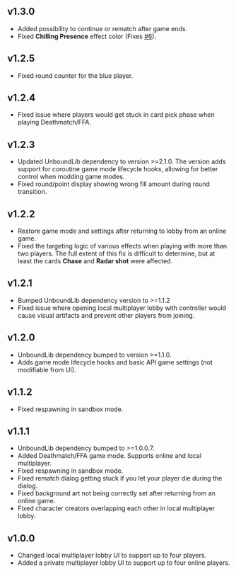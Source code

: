 ## v1.3.0

- Added possibility to continue or rematch after game ends.
- Fixed **Chilling Presence** effect color (Fixes [#6](https://github.com/olavim/RoundsWithFriends/issues/6)).

## v1.2.5

- Fixed round counter for the blue player.

## v1.2.4

- Fixed issue where players would get stuck in card pick phase when playing Deathmatch/FFA.

## v1.2.3

- Updated UnboundLib dependency to version >=2.1.0. The version adds support for coroutine game mode lifecycle hooks, allowing for better control when modding game modes.
- Fixed round/point display showing wrong fill amount during round transition.

## v1.2.2

- Restore game mode and settings after returning to lobby from an online game.
- Fixed the targeting logic of various effects when playing with more than two players. The full extent of this fix is difficult to determine, but at least the cards **Chase** and **Radar shot** were affected.

## v1.2.1

- Bumped UnboundLib dependency version to >=1.1.2
- Fixed issue where opening local multiplayer lobby with controller would cause visual artifacts and prevent other players from joining.

## v1.2.0

- UnboundLib dependency bumped to version >=1.1.0.
- Adds game mode lifecycle hooks and basic API game settings (not modifiable from UI).

## v1.1.2

- Fixed respawning in sandbox mode.

## v1.1.1

- UnboundLib dependency bumped to >=1.0.0.7.
- Added Deathmatch/FFA game mode. Supports online and local multiplayer.
- Fixed respawning in sandbox mode.
- Fixed rematch dialog getting stuck if you let your player die during the dialog.
- Fixed background art not being correctly set after returning from an online game.
- Fixed character creators overlapping each other in local multiplayer lobby.

## v1.0.0

- Changed local multiplayer lobby UI to support up to four players.
- Added a private multiplayer lobby UI to support up to four online players.
